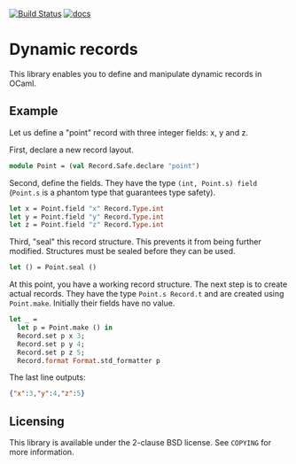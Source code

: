 [![Build Status](https://travis-ci.org/cryptosense/records.svg)](https://travis-ci.org/cryptosense/records) [![docs](https://img.shields.io/badge/doc-online-blue.svg)](https://cryptosense.github.io/records/doc/)

Dynamic records
===============

This library enables you to define and manipulate dynamic records in OCaml.

## Example

Let us define a "point" record with three integer fields: x, y and z.

First, declare a new record layout.

```ocaml
module Point = (val Record.Safe.declare "point")
```

Second, define the fields. They have the type `(int, Point.s) field`
(`Point.s` is a phantom type that guarantees type safety).

```ocaml
let x = Point.field "x" Record.Type.int
let y = Point.field "y" Record.Type.int
let z = Point.field "z" Record.Type.int
```

Third, "seal" this record structure. This prevents it from being further modified.
Structures must be sealed before they can be used.

```ocaml
let () = Point.seal ()
```

At this point, you have a working record structure. The next step is to create
actual records. They have the type `Point.s Record.t` and are created using
`Point.make`. Initially their fields have no value.

```ocaml
let _ =
  let p = Point.make () in
  Record.set p x 3;
  Record.set p y 4;
  Record.set p z 5;
  Record.format Format.std_formatter p
```

The last line outputs:

```json
{"x":3,"y":4,"z":5}
```

## Licensing

This library is available under the 2-clause BSD license.
See `COPYING` for more information.
